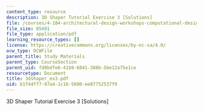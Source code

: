 ```yaml
---
content_type: resource
description: 3D Shaper Tutorial Exercise 3 [Solutions]
file: /courses/4-184-architectural-design-workshops-computational-design-for-housing-spring-2002/b1f44ff797a41c165600ee87752537f9_3dshaper_ex3.pdf
file_size: 85491
file_type: application/pdf
learning_resource_types: []
license: https://creativecommons.org/licenses/by-nc-sa/4.0/
ocw_type: OCWFile
parent_title: Study Materials
parent_type: CourseSection
parent_uid: fd8bdfe6-41b9-6841-388b-5be12a75e1ce
resourcetype: Document
title: 3dshaper_ex3.pdf
uid: b1f44ff7-97a4-1c16-5600-ee87752537f9
---
```

3D Shaper Tutorial Exercise 3 [Solutions]